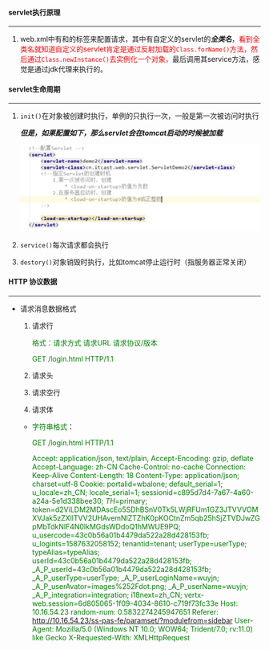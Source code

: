 #### servlet执行原理
***
1. web.xml中有<servlet></servlet>和<servlet-mapping></servlet-mapping>的标签来配置请求，其中有自定义的servlet的***全类名***，<font color=red>看到全类名就知道自定义的servlet肯定是通过反射加载的```Class.forName()```方法，然后通过```Class.newInstance()```去实例化一个对象，</font>最后调用其service方法，感觉是通过jdk代理来执行的。

#### servlet生命周期

***

1. ```init()```在对象被创建时执行，单例的只执行一次，一般是第一次被访问时执行

   ***但是，如果配置如下，那么servlet会在tomcat启动的时候被加载***

   ![image-20200423155029143](./Servlet.jpg)

2. ```service()```每次请求都会执行

3. ```destory()```对象销毁时执行，比如tomcat停止运行时（指服务器正常关闭）

#### HTTP 协议数据

***

* 请求消息数据格式

  1. 请求行

     <font color=green>格式：请求方式 请求URL 请求协议/版本</font>

     <font color=green>GET /login.html HTTP/1.1</font>

  2. 请求头

  3. 请求空行

  4. 请求体

  * <font color=green>字符串格式</font>：

    <font color=green>GET /login.html HTTP/1.1</font>

    <font color=green>Accept: application/json, text/plain,</font>
    <font color=green>Accept-Encoding: gzip, deflate</font>
    <font color=green>Accept-Language: zh-CN</font>
    <font color=green>Cache-Control: no-cache</font>
    <font color=green>Connection: Keep-Alive</font>
    <font color=green>Content-Length: 18</font>
    <font color=green>Content-Type: application/json; charset=utf-8</font>
    <font color=green>Cookie: portalid=wbalone; default_serial=1; u_locale=zh_CN; locale_serial=1;</font> <font color=green>sessionid=c895d7d4-7a67-4a60-a24a-5e1d338bee30; _TH_=primary;</font> <font color=green>token=d2ViLDM2MDAscEo5SDhBSnV0Tk5LWjRFUm1GZ3JTVVVOMXVJak5zZXllTVV2UHAvemNlZTZhK0pKOCtnZm5qb25hSjZTVDJwZGpMbTdkNlF4N0lkMGdsWDdoQ1hMWUE9PQ; u_usercode=43c0b56a01b4479da522a28d428153fb; u_logints=1587632058152; tenantid=tenant; userType=userType; typeAlias=typeAlias; userId=43c0b56a01b4479da522a28d428153fb; _A_P_userId=43c0b56a01b4479da522a28d428153fb; _A_P_userType=userType; _A_P_userLoginName=wuyjn; _A_P_userAvator=images%252Fdot.png; _A_P_userName=wuyjn; _A_P_integration=integration; i18next=zh_CN; vertx-web.session=6d805065-1f09-4034-8610-c719f73fc33e</font>
    <font color=green>Host: 10.16.54.23</font>
    <font color=green>random-num: 0.5832274245947651</font>
    <font color=green>Referer: http://10.16.54.23/ss-pas-fe/paramset/?modulefrom=sidebar</font>
    <font color=green>User-Agent: Mozilla/5.0 (Windows NT 10.0; WOW64; Trident/7.0; rv:11.0) like Gecko</font>
    <font color=green>X-Requested-With: XMLHttpRequest</font>